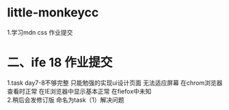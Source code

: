 # little-monkeycc
1.学习mdn css 作业提交<br>
<h1>二、ife 18 作业提交</h1>
<p>1.task day7-8不够完整 只能勉强的实现ui设计页面 无法适应屏幕 在chrom浏览器查看时正常 在IE浏览器中显示基本正常 在fiefox中未知<br/>2.稍后会发修订版 命名为task（1）解决问题</p>
